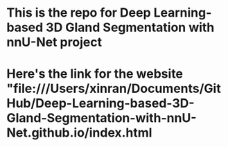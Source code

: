 # This is the repo for Deep Learning-based 3D Gland Segmentation with nnU-Net project
# Here's the link for the website "file:///Users/xinran/Documents/GitHub/Deep-Learning-based-3D-Gland-Segmentation-with-nnU-Net.github.io/index.html